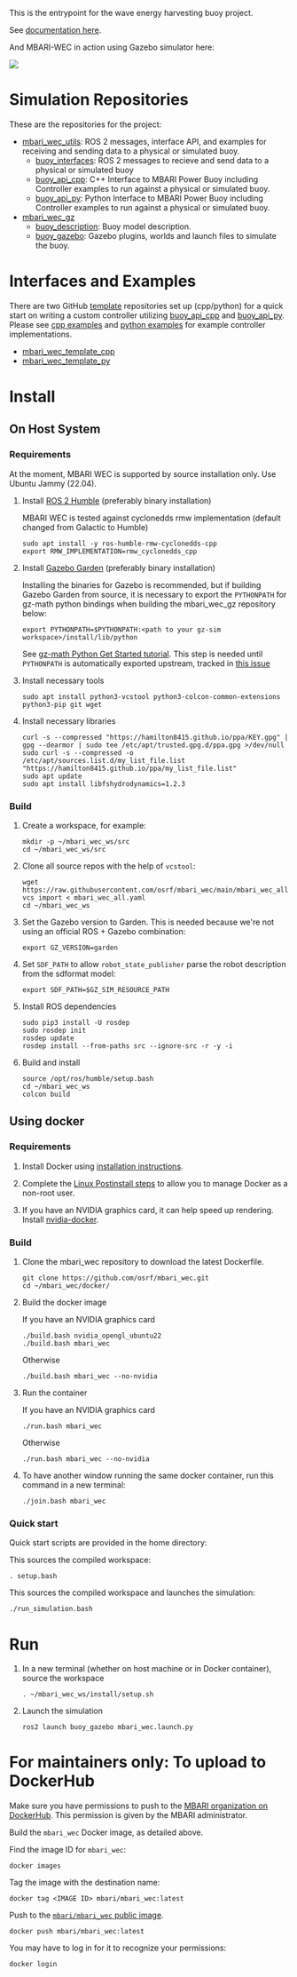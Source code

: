 This is the entrypoint for the wave energy harvesting buoy project.

See [documentation here](https://osrf.github.io/mbari_wec).

And MBARI-WEC in action using Gazebo simulator here:

![](docs/docs/images/buoy_sim.gif)


# Simulation Repositories

These are the repositories for the project:

* [mbari_wec_utils](https://github.com/osrf/mbari_wec_utils): ROS 2 messages, interface API, and examples for
  receiving and sending data to a physical or simulated buoy.
    * [buoy_interfaces](https://github.com/osrf/mbari_wec_utils/tree/main/buoy_api_cpp): ROS 2 messages
      to recieve and send data to a physical or simulated buoy
    * [buoy_api_cpp](https://github.com/osrf/mbari_wec_utils/tree/main/buoy_api_cpp): C++ Interface to
      MBARI Power Buoy including Controller examples to run against a physical or simulated buoy.
    * [buoy_api_py](https://github.com/osrf/mbari_wec_utils/tree/main/buoy_api_py): Python Interface to
      MBARI Power Buoy including Controller examples to run against a physical or simulated buoy.
* [mbari_wec_gz](https://github.com/osrf/mbari_wec_gz)
    * [buoy_description](https://github.com/osrf/buoy_description/tree/main/buoy_description):
      Buoy model description.
    * [buoy_gazebo](https://github.com/osrf/buoy_description/tree/main/buoy_gazebo):
      Gazebo plugins, worlds and launch files to simulate the buoy.

# Interfaces and Examples

There are two GitHub
[template](https://docs.github.com/en/repositories/creating-and-managing-repositories/creating-a-repository-from-a-template)
repositories set up (cpp/python) for a quick start on writing a
custom controller utilizing
[buoy_api_cpp](https://github.com/osrf/mbari_wec_utils/tree/main/buoy_api_cpp) and
[buoy_api_py](https://github.com/osrf/mbari_wec_utils/tree/main/buoy_api_py). Please see
[cpp examples](https://github.com/osrf/mbari_wec_utils/tree/main/buoy_api_cpp/examples) and
[python examples](https://github.com/osrf/mbari_wec_utils/tree/main/buoy_api_py/buoy_api/examples) for example
controller implementations.

* [mbari_wec_template_cpp](https://github.com/mbari-org/mbari_wec_template_cpp)
* [mbari_wec_template_py](https://github.com/mbari-org/mbari_wec_template_py)

# Install
## On Host System
### Requirements
At the moment, MBARI WEC is supported by source installation only. Use Ubuntu Jammy (22.04).

1. Install [ROS 2 Humble](https://docs.ros.org/en/humble/index.html) (preferably binary installation)

    MBARI WEC is tested against cyclonedds rmw implementation (default changed from Galactic to Humble)
    ```
    sudo apt install -y ros-humble-rmw-cyclonedds-cpp
    export RMW_IMPLEMENTATION=rmw_cyclonedds_cpp
    ```

2. Install [Gazebo Garden](https://gazebosim.org/docs/garden) (preferably binary installation)

    Installing the binaries for Gazebo is recommended, but if building Gazebo Garden from source, it is necessary to export the `PYTHONPATH` for gz-math python bindings when building the mbari_wec_gz repository below:
    ```
    export PYTHONPATH=$PYTHONPATH:<path to your gz-sim workspace>/install/lib/python
    ```

    See [gz-math Python Get Started tutorial](https://github.com/gazebosim/gz-math/blob/gz-math7/tutorials/pythongetstarted.md). This step is needed until `PYTHONPATH` is automatically exported upstream, tracked in [this issue](https://github.com/osrf/mbari_wec_gz/issues/81)


3. Install necessary tools

    ```
    sudo apt install python3-vcstool python3-colcon-common-extensions python3-pip git wget
    ```

4. Install necessary libraries
    ```
    curl -s --compressed "https://hamilton8415.github.io/ppa/KEY.gpg" | gpg --dearmor | sudo tee /etc/apt/trusted.gpg.d/ppa.gpg >/dev/null
    sudo curl -s --compressed -o /etc/apt/sources.list.d/my_list_file.list "https://hamilton8415.github.io/ppa/my_list_file.list"
    sudo apt update
    sudo apt install libfshydrodynamics=1.2.3
    ```


### Build

1. Create a workspace, for example:

    ```
    mkdir -p ~/mbari_wec_ws/src
    cd ~/mbari_wec_ws/src
    ```

1. Clone all source repos with the help of `vcstool`:

    ```
    wget https://raw.githubusercontent.com/osrf/mbari_wec/main/mbari_wec_all.yaml
    vcs import < mbari_wec_all.yaml
    cd ~/mbari_wec_ws
    ```

1. Set the Gazebo version to Garden. This is needed because we're not using an
   official ROS + Gazebo combination:

    ```
    export GZ_VERSION=garden
    ```

1. Set `SDF_PATH` to allow `robot_state_publisher` parse the robot description from the sdformat model:

   ```
   export SDF_PATH=$GZ_SIM_RESOURCE_PATH
   ```

1. Install ROS dependencies

    ```
    sudo pip3 install -U rosdep
    sudo rosdep init
    rosdep update
    rosdep install --from-paths src --ignore-src -r -y -i
    ```

1. Build and install

    ```
    source /opt/ros/humble/setup.bash
    cd ~/mbari_wec_ws
    colcon build
    ```

## Using docker
### Requirements

1. Install Docker using [installation instructions](https://docs.docker.com/engine/install/ubuntu/).

1. Complete the [Linux Postinstall steps](https://docs.docker.com/engine/install/linux-postinstall/) to allow you to manage Docker as a non-root user.

1. If you have an NVIDIA graphics card, it can help speed up rendering. Install [nvidia-docker](https://docs.nvidia.com/datacenter/cloud-native/container-toolkit/install-guide.html#docker).

### Build

1. Clone the mbari_wec repository to download the latest Dockerfile.

   ```
   git clone https://github.com/osrf/mbari_wec.git
   cd ~/mbari_wec/docker/
   ```

1. Build the docker image

   If you have an NVIDIA graphics card
   ```
   ./build.bash nvidia_opengl_ubuntu22
   ./build.bash mbari_wec
   ```
   Otherwise
   ```
   ./build.bash mbari_wec --no-nvidia
   ```

1. Run the container

   If you have an NVIDIA graphics card
   ```
   ./run.bash mbari_wec
   ```
   Otherwise
   ```
   ./run.bash mbari_wec --no-nvidia
   ```

1. To have another window running the same docker container, run this command in a new terminal:

   ```
   ./join.bash mbari_wec
   ```

### Quick start

Quick start scripts are provided in the home directory:

This sources the compiled workspace:
```
. setup.bash
```

This sources the compiled workspace and launches the simulation:
```
./run_simulation.bash
```

# Run

1. In a new terminal (whether on host machine or in Docker container), source the workspace

   ```
   . ~/mbari_wec_ws/install/setup.sh
   ```

1. Launch the simulation

   ```
   ros2 launch buoy_gazebo mbari_wec.launch.py
   ```

# For maintainers only: To upload to DockerHub

Make sure you have permissions to push to the
[MBARI organization on DockerHub](https://hub.docker.com/u/mbari).
This permission is given by the MBARI administrator.

Build the `mbari_wec` Docker image, as detailed above.

Find the image ID for `mbari_wec`:
```
docker images
```

Tag the image with the destination name:
```
docker tag <IMAGE ID> mbari/mbari_wec:latest
```

Push to the [`mbari/mbari_wec` public image](https://hub.docker.com/r/mbari/mbari_wec).
```
docker push mbari/mbari_wec:latest
```

You may have to log in for it to recognize your permissions:
```
docker login
```
